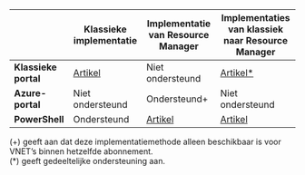 |  | **Klassieke implementatie** | **Implementatie van Resource Manager** | **Implementaties van klassiek naar Resource Manager** |
|----------------------------------------|-------------|----------------------|---------------------------------|
| **Klassieke portal** | [Artikel](../articles/vpn-gateway/virtual-networks-configure-vnet-to-vnet-connection.md)  |  Niet ondersteund |  [Artikel*](../articles/vpn-gateway/vpn-gateway-connect-different-deployment-models-portal.md) |
| **Azure-portal** |  Niet ondersteund | Ondersteund+ |  Niet ondersteund |
| **PowerShell** | Ondersteund | [Artikel](../articles/vpn-gateway/vpn-gateway-vnet-vnet-rm-ps.md) | [Artikel](../articles/vpn-gateway/vpn-gateway-connect-different-deployment-models-powershell.md)

(+) geeft aan dat deze implementatiemethode alleen beschikbaar is voor VNET’s binnen hetzelfde abonnement.<br>
(*) geeft gedeeltelijke ondersteuning aan.





<!--HONumber=sep16_HO1-->


